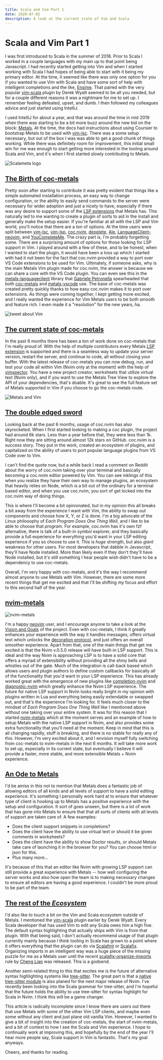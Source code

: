 ```yaml
---
title: Scala and Vim Part 1
date: 2020-07-02
description: A look at the current state of Vim and Scala
---
```


# Scala and Vim Part 1

I was first introduced to Scala in the summer of 2018. Prior to Scala I worked
in a couple languages with my main up to that point being Javascript. I had
recently started getting into Vim and when I started working with Scala I had
hopes of being able to start with it being my primary editor. At the time, it
seemed like there was only one option for you if you wanted to use Vim with
Scala and have some sort of help with intelligent completions and the like,
[Ensime](https://ensime.github.io/). That paired with the very popular
[vim-scala](https://github.com/derekwyatt/vim-scala) plugin by Derek Wyatt
seemed to be all you needed, but for a couple different reasons it was a
nightmare for me to set up. I remember feeling defeated, upset, and dumb. I then
followed my colleagues advice and just started using IntelliJ.

I used IntelliJ for about a year, and that was around the time in mid 2019 when
there was starting to be a bit more buzz around the new kid on the block:
[Metals](https://scalameta.org/metals/). At the time, the docs had instructions
about using Coursier to bootstrap Metals to be used with
[vim-lsc](https://github.com/natebosch/vim-lsc/). There was a some setup
necessary, but out of the box I was was able to get a good chunk of things
working. While there was definitely room for improvement, this initial small win
for me was enough to start getting more interested in the tooling around Scala
and Vim, and it's when I first started slowly contributing to Metals.

![Scalameta logo](/images/scalameta.png)

## [The Birth of coc-metals](#the-birth-of-coc-metals)

Pretty soon after starting to contribute it was pretty evident that things like
a simple automated installation process, an easy way to change configuration, or
the ability to easily send commands to the server were necessary for wider
adoption and just a nicety to have, especially if there was any desire to
support some of the [LSP
extensions](https://scalameta.org/metals/docs/editors/overview.html#metals-extensions)
that Metals has. This naturally led to me wanting to create a plugin of sorts
to aid in the install and generally make the setup easier. If you're familiar
at all with the LSP and Vim world, you'll notice that there are a _ton_ of
options. At the time users were split between
[vim-lsc](https://github.com/natebosch/vim-lsc/),
[vim-lsp](https://github.com/prabirshrestha/vim-lsp),
[coc.nvim](https://github.com/neoclide/coc.nvim),
[deoplete](https://github.com/Shougo/deoplete.nvim),
[Ale](https://github.com/dense-analysis/ale),
[LanguageClient-neovim](https://github.com/autozimu/LanguageClient-neovim),
and [YouCompleteMe](https://github.com/ycm-core/YouCompleteMe). The crazy part
is, I'm probably forgetting some. There are a surprising amount of options for
those looking for LSP support in Vim. I played around with a few of these,
and to be honest, when I wanted to start the plugin, it would have been a toss
up which I started with had it not been for the fact that coc.nvim provided a
way to port over VS Code extensions to be used for Vim. Ultimately, if someone
asks, why is the main Metals Vim plugin made for coc.nvim, the answer is because
we can share a core with the VS Code plugin. You can even see this in the
[metals-languageclient](https://github.com/scalameta/metals-languageclient)
library that [Gabriele Petronella](https://twitter.com/gabro27) spearheaded that
both [coc-metals](https://github.com/scalameta/coc-metals) and
[metals-vscode](https://github.com/scalameta/metals-vscode) use. The base of
coc-metals was created pretty quickly thanks to how easy coc.nvim makes it to
port over extensions. As things were coming together, I kept getting more
excited, and I really wanted the experience for Vim Metals users to be both
smooth and feature rich. I even made it a "resolution" for the new years, ha.

![tweet about Vim](/images/vim-tweet.png)

## [The current state of coc-metals](#the-current-state-of-coc-metals)

In the past 6 months there has been a ton of work done on coc-metals that I'm
really proud of. With the help of multiple contributors every Metals [LSP
extension](https://scalameta.org/metals/docs/editors/overview.html#metals-extensions)
is supported and there is a seamless way to update your server version, restart the
server, and continue to code, all without closing your buffer. With the latest
release of coc-metals you can now debug, run, and test your code all within Vim
(Nvim only at the moment) with the help of
[vimspector](https://github.com/puremourning/vimspector). You have a new project
creator, worksheets that utilize virtual text (Nvim only), and if you want to
use the Metals Tree View to explore the API of your dependencies, that's doable.
It's great to see the full feature set of Metals supported in Vim if you choose
to go the coc-metals route.

![Metals and Vim](/images/glamour-shot.png)

## [The double edged sword](#the-double-edged-sword)

Looking back at the past 6 months, usage of coc.nvim has also skyrocketed. When
I first started looking to making a coc plugin, the project had around 6k stars.
Less than a year before that, they were less than 1k. Right now they are sitting
around almost 12k stars on GitHub. coc.nvim is a success story. They put in the
work, created an ecosystem of plugins, and capitalized on the ability of users
to port popular language plugins from VS Code over to Vim.

I can't find the quote now, but a while back I read a comment on Reddit about
the worry of coc.nvim taking over your terminal and basically becoming a
coc.nvim editor powered by Vim. You can see inklings of this when you realize
they have their own way to manage plugins, an ecosystem that heavily relies on
Node, which is a bit out of the ordinary for a terminal based editor, and when
you use coc.nvim, you sort of get locked into the coc.nvim way of doing things.

This is where I'll become a bit opinionated, but in my opinion this all breaks a
bit away from the experience I want with Vim, the ability to swap out components
and choose how X, Y, or Z is done. I'm a big advocate of the Linux philosophy of
_Each Program Does One Thing Well_, and I like to be able to choose that
_program_. For example, coc.nvim has it's own fzf alternative, there is talk of
a built-in symbol explorer, and they basically provide a full experience for
everything you'd want in your LSP editing experience if you so choose to use it.
This is _huge_ strength, but also _giant_ weakness for other users. For
most developers that dabble in Javascript, they'll have Node installed. More
than likely even if they don't they'll have Node installed, but it's still
something I hear people wish didn't have to be a dependency to use coc-metals.

Overall, I'm very happy with coc-metals, and it's the way I recommend almost
anyone to use Metals with Vim. However, there are some more recent things that
get me excited and that I'll be shifting my focus and effort to this second half
of the year.

##  [nvim-metals](#nvim-metals)

![nvim-metals](/images/nvim-metals.png)

I'm a happy [neovim](https://neovim.io/) user, and I encourage anyone to take a
look at the [Vision and Goals](https://neovim.io/charter/) of the project. Even
with coc-metals, I think it greatly enhances your experience with the way it
handles messages, offers virtual text which unlocks the [decoration
protocol](https://scalameta.org/metals/docs/editors/decoration-protocol.html),
and just offers an overall smoother experience. Apart from that, one of the main
things that get me excited is that the Nvim v.0.5.0 release will have built-in
LSP support. This is ideal and the way Nvim is approaching LSP is to have a
solid core that offers a myriad of extensibility without providing all the shiny
bells and whistles out of the gate. Much of the integration is call-back based
which allows users and plugin authors to define custom callbacks for basically
all of the functionality that you'd want in your LSP experience. This has
already worked great with the emergence of new plugins like
[completion-nvim](https://github.com/nvim-lua/completion-nvim) and
[diagnostic-nvim](https://github.com/nvim-lua/diagnostic-nvim) which greatly
enhance the Nvim LSP experience. The future for native LSP support in Nvim looks
really bright in my opinion with plugins written in Lua and everything being
easily extendable or swapped out, and that's the experience I'm looking for. It
feels much closer to the mindset of _Each Program Does One Thing Well_ like I
mentioned above without one taking over your entire system. It was for this
reason that I started [nvim-metals](https://github.com/scalameta/nvim-metals)
which at the moment serves and an example of how to setup Metals with the native
LSP support in Nvim, and also provides some extra functionality that you'll need
at the moment. Keep in mind that this is all changing rapidly, stuff is
breaking, and there is no stable for really any of this. However, I'm very
excited about it, and I envision myself fully switching from coc-metals to
nvim-metals in the next 6 months. It will take more work to set up, especially
in its current state, but eventually I believe it will provide a faster, more
stable, and more extensible Metals + Nvim experience.

## [An Ode to Metals](#an-ode-to-metals)

I'd be amiss in this not to mention that Metals does a fantastic job of allowing
editors of all kinds and all levels of support to have a solid editing
experience. It's something I personally work hard at to ensure that whatever
type of client is hooking up to Metals has a positive experience with the setup
and configuration. It sort of goes unseen, but there is a lot of work that has
gone into Metals to ensure that that all sorts of clients with all levels of
support are taken care of. A few examples:

  - Does the client support snippets in completions?
  - Does the client have the ability to use virtual text or should it be given
      comments in worksheets?
  - Does the client have the ability to show Doctor results, or should Metals
      take care of launching it in the browser for you? You can choose html or
      json for this.
  - Plus many more...

It's because of this that an editor like Nvim with growing LSP support can still
provide a great experience with Metals -- how well configuring the server works
and also how open the team is to making necessary changes to ensure all editors
are having a good experience. I couldn't be more proud to be part of the team.

## [The rest of the _Ecosystem_](#the-rest-of-the-ecosystem)

I'd also like to touch a bit on the Vim and Scala ecosystem outside of Metals. I
mentioned the [vim-scala](https://github.com/derekwyatt/vim-scala) plugin
earlier by Derek Wyatt. Every Scala developer that has used Vim to edit any
Scala owes him a high five. The default syntax highlighting that actually ships
with Vim is from that plugin. With that being said, I don't actually recommend
usage of that plugin currently mainly because I think tooling in Scala has grown
to a point where it offers everything that the plugin can do via
[Scalafmt](https://scalameta.org/scalafmt/) or
[Scalafix](https://github.com/scalacenter/scalafix). Organizing imports in an
intelligent way was a huge piece of the missing puzzle for me as a Metals user
until the recent
[scalafix-organize-imports](https://github.com/liancheng/scalafix-organize-imports)
rule by [Cheng Lian](https://twitter.com/liancheng) was released. This is a
godsend.

Another semi-related thing to this that excites me is the future of alternative
syntax highlighting systems like
[tree-sitter](https://tree-sitter.github.io/tree-sitter/). The great part is
that a [native tree-sitter
module](https://github.com/neovim/neovim/issues/11724) is also planed for the
next major release of Nvim. I've recently been looking into the Scala grammar
for tree-sitter, and I'm hopeful that the future holds the ability to use
tree-sitter for syntax highlight for Scala in Nvim. I think this will be a game
changer.

This article is radically incomplete since I know there are users out there that
use Metals with some of the other Vim LSP clients, and maybe even some without
any client and just plane old vanilla Vim. However, I wanted to give a bit of
insight into the creation of coc-metals, the start of nvim-metals, and a bit of
context to how I see the Scala and Vim experience. I hope to continually work at
improving this, and hopefully by the end of the year I'll hear more people say,
Scala support in Vim is fantastic. That's my goal anyways.

Cheers, and thanks for reading.
